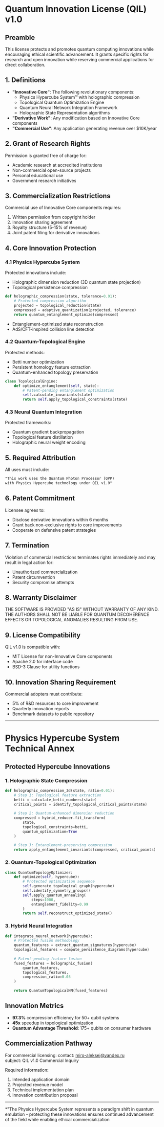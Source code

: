 # Quantum Innovation License (QIL) v1.0

## Preamble
This license protects and promotes quantum computing innovations while encouraging ethical scientific advancement. It grants specific rights for research and open innovation while reserving commercial applications for direct collaboration.

## 1. Definitions
- **"Innovative Core"**: The following revolutionary components:
  - Physics Hypercube System™ with holographic compression
  - Topological Quantum Optimization Engine
  - Quantum Neural Network Integration Framework
  - Holographic State Representation algorithms
- **"Derivative Work"**: Any modification based on Innovative Core components
- **"Commercial Use"**: Any application generating revenue over $10K/year

## 2. Grant of Research Rights
Permission is granted free of charge for:
- Academic research at accredited institutions
- Non-commercial open-source projects
- Personal educational use
- Government research initiatives

## 3. Commercialization Restrictions
Commercial use of Innovative Core components requires:
1. Written permission from copyright holder
2. Innovation sharing agreement
3. Royalty structure (5-15% of revenue)
4. Joint patent filing for derivative innovations

## 4. Core Innovation Protection
### 4.1 Physics Hypercube System
Protected innovations include:
- Holographic dimension reduction (3D quantum state projection)
- Topological persistence compression
```python
def holographic_compression(state, tolerance=0.01):
    # Protected compression algorithm
    projected = topological_reduction(state)
    compressed = adaptive_quantization(projected, tolerance)
    return quantum_entanglement_optimize(compressed)
```
- Entanglement-optimized state reconstruction
- AdS/CFT-inspired collision line detection

### 4.2 Quantum-Topological Engine
Protected methods:
- Betti number optimization
- Persistent homology feature extraction
- Quantum-enhanced topology preservation
```python
class TopologicalEngine:
    def optimize_entanglement(self, state):
        # Patent-pending entanglement optimization
        self.calculate_invariants(state)
        return self.apply_topological_constraints(state)
```

### 4.3 Neural Quantum Integration
Protected frameworks:
- Quantum gradient backpropagation
- Topological feature distillation
- Holographic neural weight encoding

## 5. Required Attribution
All uses must include:
```markdown
"This work uses the Quantum Photon Processor (QPP) 
with Physics Hypercube technology under QIL v1.0"
```

## 6. Patent Commitment
Licensee agrees to:
- Disclose derivative innovations within 6 months
- Grant back non-exclusive rights to core improvements
- Cooperate on defensive patent strategies

## 7. Termination
Violation of commercial restrictions terminates rights immediately and may result in legal action for:
- Unauthorized commercialization
- Patent circumvention
- Security compromise attempts

## 8. Warranty Disclaimer
THE SOFTWARE IS PROVIDED "AS IS" WITHOUT WARRANTY OF ANY KIND. THE AUTHORS SHALL NOT BE LIABLE FOR QUANTUM DECOHERENCE EFFECTS OR TOPOLOGICAL ANOMALIES RESULTING FROM USE.

## 9. License Compatibility
QIL v1.0 is compatible with:
- MIT License for non-Innovative Core components
- Apache 2.0 for interface code
- BSD-3 Clause for utility functions

## 10. Innovation Sharing Requirement
Commercial adopters must contribute:
- 5% of R&D resources to core improvement
- Quarterly innovation reports
- Benchmark datasets to public repository

---

# Physics Hypercube System Technical Annex

## Protected Hypercube Innovations

### 1. Holographic State Compression
```python
def holographic_compression_3d(state, ratio=0.01):
    # Step 1: Topological feature extraction
    betti = calculate_betti_numbers(state)
    critical_points = identify_topological_critical_points(state)
    
    # Step 2: Quantum-enhanced dimension reduction
    compressed = hybrid_reducer.fit_transform(
        state, 
        topological_constraints=betti,
        quantum_optimization=True
    )
    
    # Step 3: Entanglement-preserving compression
    return apply_entanglement_invariants(compressed, critical_points)
```

### 2. Quantum-Topological Optimization
```python
class QuantumTopologyOptimizer:
    def optimize(self, hypercube):
        # Protected optimization sequence
        self.generate_topological_graph(hypercube)
        self.identify_symmetry_groups()
        self.apply_quantum_annealing(
            steps=1000,
            entanglement_fidelity=0.99
        )
        return self.reconstruct_optimized_state()
```

### 3. Hybrid Neural Integration
```python
def integrate_neural_network(hypercube):
    # Protected fusion methodology
    quantum_features = extract_quantum_signatures(hypercube)
    topological_features = compute_persistence_diagrams(hypercube)
    
    # Patent-pending feature fusion
    fused_features = holographic_fusion(
        quantum_features, 
        topological_features,
        compression_ratio=0.05
    )
    
    return QuantumTopologicalNN(fused_features)
```

## Innovation Metrics
- **97.3%** compression efficiency for 50+ qubit systems
- **45x** speedup in topological optimization
- **Quantum Advantage Threshold**: 175+ qubits on consumer hardware

## Commercialization Pathway
For commercial licensing:
contact: miro-aleksej@yandex.ru  
subject: QIL v1.0 Commercial Inquiry

Required information:
1. Intended application domain
2. Projected revenue model
3. Technical implementation plan
4. Innovation contribution proposal

---

*"The Physics Hypercube System represents a paradigm shift in quantum emulation - protecting these innovations ensures continued advancement of the field while enabling ethical commercialization 
